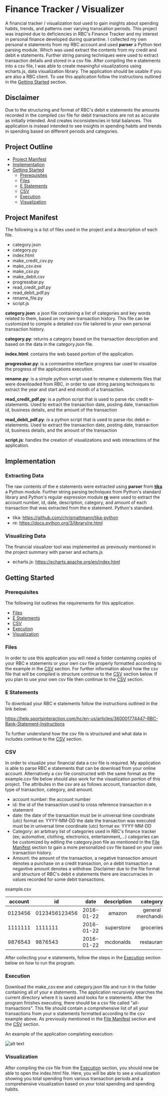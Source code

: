 # Finance Tracker / Visualizer
A financial tracker / visualization tool used to gain insights about spending habits, trends, and patterns over varying transcation periods. This project was inspired due to deficiencies in RBC's Finance Tracker and my interest in personal finance developed during quarantine. I collected my own personal e statements from my RBC account and used **parser** a Python text parsing module. Which was used extract the contents from my credit and debit e statements. Further string parsing techniques were used to extract transaction details and stored in a csv file. After compiling the e statements into a csv file, I was able to create meaningful visualizations using echarts.js, data visualization library. The application should be usable if you are also a RBC client. To use this application follow the instructions outlined in the [Getting Started](#getting-started) section. 

## Disclaimer

Due to the structuring and format of RBC's debit e statements the amounts recorded in the compiled csv file for debit transactions are not as accurate as initially intended. And creates inconsistencies in total balances. This application is instead intended to see insights in spending habits and trends in spending based on different periods and categories.

## Project Outline

- [Project Manifest](#project-manifest)
- [Implementation](#implementation)
- [Getting Started](#getting-started)
    - [Prerequisites](#prerequisites)
    - [Files](#files)
    - [E Statements](#e-statements)
    - [CSV](#files)
    - [Execution](#execution)
    - [Visualization](#visualization)

## Project Manifest
The following is a list of files used in the project and a description of each file.

- category.json
- category.py
- index.html
- make_credit_csv.py
- make_csv.exe
- make_csv.py
- make_debit.csv
- progressbar.py
- read_credit_pdf.py
- read_debit_pdf.py
- rename_file.py
- script.js

**category.json**: a json file containing a list of categories and key words related to them, based on my own transaction history. This file can be customized to compile a detailed csv file tailored to your own personal transaction history.

**category.py**: returns a category based on the transaction description and based on the data in the category.json file.

**index.html**: contains the web based portion of the application.

**progressbar.py**: is a commanline interface progress bar used to visualize the progress of the applications execution. 

**rename.py**: is a simple python script used to rename e statements files that were downloaded from RBC, in order to use string parsing techniques to extract the year and 
start and end month of a transaction.

**read_credit_pdf.py**: is a python script that is used to parse rbc credit e-statements. Used to extract the transaction date, posting date, transaction id, business details, and the amount of the transaction

**read_debit_pdf.py**: is a python script that is used to parse rbc debit e-statements. Used to extract the transaction date, posting date, transaction id, business details, and the amount of the transaction

**script.js**: handles the creation of visualizations and web interactions of the application.

## Implementation
### Extracting Data
The raw contents of the e statements were extracted using **parser** from **[tika](https://github.com/chrismattmann/tika-python)** a Python module. Further string parsing techniques from Python's standard library and Python's regular expression module **[re](https://docs.python.org/3/library/re.html)** were used to extract the account number, id, date, description, category, and amount of each transaction that was extracted from the e statement. Python's standard.

- tika: https://github.com/chrismattmann/tika-python
- re: https://docs.python.org/3/library/re.html

### Visualizing Data
The financial visualizer tool was implemented as previously mentioned in the project summary with parser and echarts.js

- echarts.js: https://echarts.apache.org/en/index.html

## Getting Started
### Prerequisites
The following list outlines the requirements for this application. 

- [Files](#files)
- [E Statements](#e-statements)
- [CSV](#csv)
- [Execution](#execution)
- [Visualization](#visualization)

### Files
In order to use this application you will need a folder containing copies of your RBC e statements or your own csv file properly formatted according to the example in the [CSV](#csv) section. For further information about how the csv file that will be compiled is structure continue to the [CSV](#csv) section below. If you plan to use your own csv file then continue to the [CSV](#csv) section.

### E Statements
To download your RBC e statements follow the instructions outlined in the link below:

https://help.sportsinteraction.com/hc/en-us/articles/360001774447-RBC-Bank-Statement-Instructions

To further understand how the csv file is structured and what data in includes continue to the [CSV](#csv) section.

### CSV
In order to visualize your financial data a csv file is required. My application is able to parse RBC e statements that can be download from your online account. Alternatively a csv file constructed with the same format as the example.csv file below should also work for the visualization portion of this project. The attributes in the csv are as follows account, transaction date, type of transaction, category, and amount.

- account number: the account number 
- id: the id of the transaction used to cross reference transaction in e statement
- date: the date of the transaction must be in universal time coordinate (utc) format ex: YYYY-MM-DD the date the transaction was executed must be in universal time coordinate (utc) format ex: YYYY-MM-DD
- Category: an arbitrary list of categories used in RBC's finance tracker (ex; automotive, clothing, electronics, entertainment,...) categories can be customized by editing the category.json file as mentioned in the [File Manifest](#file-manifest) section to gain a more personalized csv file based on your own transaction history.
- Amount: the amount of the transaction, a negative transaction amount denotes a purchase on a credit transaction, on a debit transaction a negavtive amount denotes a withdraw. Disclaimer due to the file format and structure of RBC's debit e statements there are inaccurracies in values recorded for some debit transactions.

example.csv

|account|id            |date             | description         | category           | amount |
|-------|--------------|---------------- |:-------------------:|:------------------:| ------:|
|0123456|0123456123456 |2016-01-22       | amazon              | general merchandise|  00.00 |
|1111111|1111111       |2016-01-22       | superstore          | groceries          |  12.00 |
|9876543|9876543       |2016-01-22       | mcdonalds           | restaurant         |   1.00 |

After collecting your e statements, follow the steps in the [Execution](#execution) section below on how to run the program.

### Execution
Download the make_csv.exe and category.json file and run it in the folder containing all of your e statements. The application recursively searches the current directory where it is saved and looks for e statements. After the program finishes executing, there should be a csv file called "all-transactions". This file should contain a comprehensive list of all your transactions from your e statements formatted according to the csv example above. As previously mentioned in the [File Manifest](#file-manifest) section and the [CSV](#csv) section.

An example of the application completing execution:

![alt text](https://raw.githubusercontent.com/nielsontrung/financial_visualizer/main/execution.PNG "Example Execution")
    
### Visualization
After compiling the csv file from the [Execution](#execution) section, you should now be able to open the index.html file. Here, you will be able to see a visualization showing you total spending from various transaction periods and a comprehensive visualization based on your total spending and spending habits.

